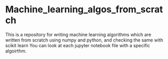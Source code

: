 # Machine_learning_algos_from_scratch
This is a repository for writing machine learning algorithms which are written from scratch using numpy and python, and checking the same with scikit learn
You can look at each jupyter notebook file with a specific algoirthm.
